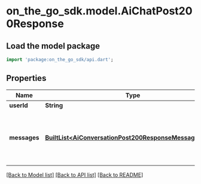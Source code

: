 # on_the_go_sdk.model.AiChatPost200Response

## Load the model package
```dart
import 'package:on_the_go_sdk/api.dart';
```

## Properties
Name | Type | Description | Notes
------------ | ------------- | ------------- | -------------
**userId** | **String** |  | [optional] 
**messages** | [**BuiltList&lt;AiConversationPost200ResponseMessagesInner&gt;**](AiConversationPost200ResponseMessagesInner.md) | All messages in the conversation including the assistant response | [optional] 

[[Back to Model list]](../README.md#documentation-for-models) [[Back to API list]](../README.md#documentation-for-api-endpoints) [[Back to README]](../README.md)


